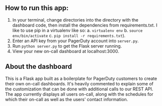 ## How to run this app:

1. In your terminal, change directories into the directory with the dashboard code, then install the dependencies from requirements.txt. I like to use pip in a virtualenv like so:
	 a. `virtualenv env`
	 b. `source env/bin/activate`
	 c. `pip install -r requirements.txt`).
2. Enter an API key from your PagerDuty account into `server.py`.
3. Run `python server.py` to get the Flask server running.
4. View your new on-call dashboard at localhost:3000.


## About the dashboard
This is a Flask app built as a boilerplate for PagerDuty customers to create their own on-call dashboards. It's heavily commented to explain some of the customization that can be done with additional calls to our REST API. The app currently displays all users on-call, along with the schedules for which their on-call as well as the users' contact information. 